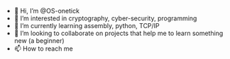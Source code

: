 - 👋 Hi, I’m @OS-onetick
- 👀 I’m interested in cryptography, cyber-security, programming
- 🌱 I’m currently learning assembly, python, TCP/IP
- 💞️ I’m looking to collaborate on projects that help me to learn something new (a beginner)
- 📫 How to reach me 

<!---
OS-onetick/OS-onetick is a ✨ special ✨ repository because its `README.md` (this file) appears on your GitHub profile.
You can click the Preview link to take a look at your changes.
--->

